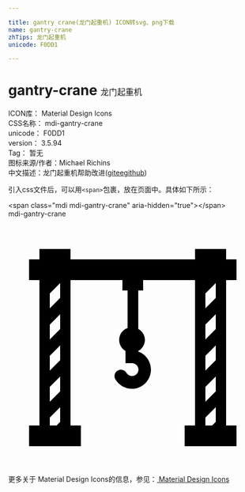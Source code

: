 ```yaml
---

title: gantry crane(龙门起重机) ICON转svg、png下载
name: gantry-crane
zhTips: 龙门起重机
unicode: F0DD1

---
```


# gantry-crane  <small style="font-size: 60%;font-weight: 100">龙门起重机</small>


<div class="detail-page">
<p>
<span>
ICON库：
<span class="badge-secondary badge">Material Design Icons</span> 
</span>
<br/>
<span>
CSS名称：
<span class="badge-secondary badge">mdi-gantry-crane</span> 
</span>
<br/>
<span>
unicode：
<span class="badge-secondary badge">F0DD1</span> 
</span>
<br/>
<span>
version：
<span class="badge-secondary badge">3.5.94</span> 
</span>
<br/>
<span>Tag：
<span class="badge-light badge">暂无</span>
</span>
<br/>
<span>图标来源/作者：<span class="badge-light badge">Michael Richins</span></span> 
<br/>
<span class="zh-detail">中文描述：<span class="badge-primary badge">龙门起重机</span><span class="help-link"><span>帮助改进</span>(<a href="https://gitee.com/liuwave/icon-helper/edit/master/json/material/gantry-crane.json" target="_blank" rel="noopener noreferrer">gitee</a><a href="https://github.com/liuwave/icon-helper/edit/master/json/material/gantry-crane.json" target="_blank" rel="noopener noreferrer">github</a></span>)</span><br/>
</p>
</div>
<div class="alert alert-dark">
  <i class="mdi mdi-gantry-crane mdi-48px"></i>
  <i class="mdi mdi-gantry-crane mdi-36px"></i>
  <i class="mdi mdi-gantry-crane mdi-24px"></i>
  <i class="mdi mdi-gantry-crane mdi-18px"></i>
</div>
<div>
  <p>引入css文件后，可以用<code>&lt;span&gt;</code>包裹，放在页面中。具体如下所示：    
  </p>
  <div class="alert alert-primary" style="font-size: 14px">
    &lt;span class="mdi mdi-gantry-crane" aria-hidden="true"&gt;&lt;/span&gt;
    <copy-btn content='<span class="mdi mdi-gantry-crane" aria-hidden="true"></span>'></copy-btn>
  </div>
  <div class="alert alert-secondary">
    <i class="mdi mdi-gantry-crane"
    style="font-size: 24px"
    aria-hidden="true"></i> mdi-gantry-crane
    <copy-btn content="mdi-gantry-crane" btn-title="复制图标名称"></copy-btn>
  </div>
</div>
<div id="svg" class="svg-wrap">
<svg xmlns="http://www.w3.org/2000/svg" viewBox="0 0 24 24"><path d="M21,6H22V4H21V3H18V4H6V3H3V4H2V6H3V20H2V22H7V20H6V6H11V7H11.5V10.62C11,10.79 10.69,11.25 10.69,11.76C10.69,12.2 10.92,12.6 11.3,12.82V14H11.92C12.26,14 12.54,14.27 12.55,14.61C12.55,14.96 12.28,15.24 11.93,15.24C11.71,15.24 11.5,15.12 11.39,14.93C11.22,14.64 10.84,14.54 10.55,14.71C10.26,14.87 10.15,15.25 10.32,15.55C10.65,16.12 11.26,16.47 11.92,16.47C12.94,16.46 13.76,15.62 13.75,14.6C13.74,13.83 13.26,13.14 12.53,12.88V12.82C13.12,12.5 13.34,11.78 13.03,11.2C12.92,11 12.74,10.81 12.53,10.7V7H13V6H18V20H17V22H22V20H21V6M5,15.29V16.71L4,17.71V16.29L5,15.29M4,20V19.24L5,18.24V19.66L4.66,20H4M4,7.29L5,6.29V7.71L4,8.71V7.29M4,10.29L5,9.29V10.71L4,11.71V10.29M4,13.29L5,12.29V13.71L4,14.71V13.24L4,13.29M20,15.29V16.71L19,17.71V16.29L20,15.29M19,20V19.24L20,18.24V19.66L19.66,20H19M19,7.29L20,6.29V7.71L19,8.71V7.29M19,10.29L20,9.29V10.71L19,11.71V10.29M19,13.29L20,12.29V13.71L19,14.71V13.24L19,13.29Z" /></svg>
</div>
<detail full-name='mdi-gantry-crane'></detail>
    
<div><p>更多关于 Material Design Icons的信息，参见：<a target="_blank" href="https://iconhelper.cn/material.html"> Material Design Icons</a>
</p></div>
